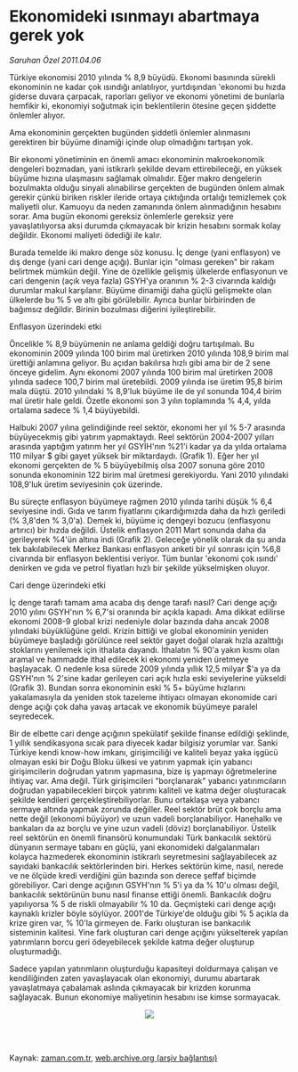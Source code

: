 # Ekonomideki ısınmayı abartmaya gerek yok

*Saruhan Özel 2011.04.06*

<td class="columnist-detail">
<p>Türkiye ekonomisi 2010 yılında  % 8,9 büyüdü. Ekonomi basınında sürekli ekonominin ne kadar çok ısındığı anlatılıyor, yurtdışından 'ekonomi bu hızda giderse duvara çarpacak, raporları geliyor ve ekonomi yönetimi de bunlarla hemfikir ki, ekonomiyi soğutmak için beklentilerin ötesine geçen şiddette önlemler alıyor.</p>
<p>
<div id="haberMetinDiv">
<p>Ama ekonominin gerçekten bugünden şiddetli önlemler alınmasını gerektiren bir büyüme dinamiği içinde olup olmadığını tartışan yok.
<p>Bir ekonomi yönetiminin en önemli amacı ekonominin makroekonomik dengeleri bozmadan, yani istikrarlı şekilde devam ettirebileceği, en yüksek büyüme hızına ulaşmasını sağlamak olmalıdır. Eğer makro dengelerin bozulmakta olduğu sinyali alınabilirse gerçekten de bugünden önlem almak gerekir çünkü biriken riskler ileride ortaya çıktığında ortalığı temizlemek çok maliyetli olur. Kamuoyu da neden zamanında önlem alınmadığının hesabını sorar. Ama bugün ekonomi gereksiz önlemlerle gereksiz yere yavaşlatılıyorsa aksi durumda çıkmayacak bir krizin hesabını sormak kolay değildir. Ekonomi maliyeti ödediği ile kalır.
<p>Burada temelde iki makro denge söz konusu. İç denge (yani enflasyon) ve dış denge (yani cari denge açığı). Bunlar için "olması gereken" bir rakam belirtmek mümkün değil. Yine de özellikle gelişmiş ülkelerde enflasyonun ve cari dengenin (açık veya fazla) GSYH'ya oranının % 2-3 civarında kaldığı durumlar makul karşılanır. Büyüme dinamiği daha güçlü gelişmekte olan ülkelerde bu % 5 ve altı gibi görülebilir. Ayrıca bunlar birbirinden de bağımsız değildir. Birinin bozulması diğerini iyileştirebilir. 
<p>Enflasyon üzerindeki etki
<p>Öncelikle % 8,9 büyümenin ne anlama geldiği doğru tartışılmalı. Bu ekonominin 2009 yılında 100 birim mal üretirken 2010 yılında 108,9 birim mal ürettiği anlamına geliyor. Bu açıdan bakılırsa hızlı gibi ama bir de 2 sene önceye gidelim. Aynı ekonomi 2007 yılında 100 birim mal üretirken 2008 yılında sadece 100,7 birim mal üretebildi. 2009 yılında ise üretim 95,8 birim mala düştü. 2010 yılındaki % 8,9'luk büyüme ile de yıl sonunda 104,4 birim mal üretir hale geldi. Özetle ekonomi son 3 yılın toplamında % 4,4, yılda ortalama sadece % 1,4 büyüyebildi. 
<p>Halbuki 2007 yılına gelindiğinde reel sektör, ekonomi her yıl % 5-7 arasında büyüyecekmiş gibi yatırım yapmaktaydı. Reel sektörün 2004-2007 yılları arasında yaptığım yatırım her yıl GSYİH'nın %21'i kadar ya da yılda ortalama 110 milyar $ gibi gayet yüksek bir miktardaydı. (Grafik 1). Eğer her yıl ekonomi gerçekten de % 5 büyüyebilmiş olsa 2007 sonuna göre 2010 sonunda ekonominin 122 birim mal üretmesi gerekiyordu. Yani 2010 yılındaki 108,9'luk üretim seviyesinin çok üzerinde.
<p>Bu süreçte enflasyon büyümeye rağmen 2010 yılında tarihi düşük % 6,4 seviyesine indi. Gıda ve tarım fiyatlarını çıkardığımızda daha da hızlı geriledi (% 3,8'den % 3,0'a). Demek ki, büyüme iç dengeyi bozucu (enflasyonu artırıcı) bir hızda değildi. Üstelik enflasyon 2011 Mart sonunda daha da gerileyerek %4'ün altına indi (Grafik 2). Geleceğe yönelik olarak da şu anda tek bakılabilecek Merkez Bankası enflasyon anketi bir yıl sonrası için %6,8 civarında bir enflasyon beklentisi veriyor. Tüm bunlar 'ekonomi çok ısındı' denirken ve gıda ve petrol fiyatları hızlı bir şekilde yükselmişken oluyor.
<p>Cari denge üzerindeki etki
<p>İç denge tarafı tamam ama acaba dış denge tarafı nasıl? Cari denge açığı 2010 yılını GSYH'nın % 6,7'si oranında bir açıkla kapadı. Ama dikkat edilirse ekonomi 2008-9 global krizi nedeniyle dolar bazında daha ancak 2008 yılındaki büyüklüğüne geldi. Krizin bittiği ve global ekonominin yeniden büyümeye başladığı görülünce reel sektör gayet doğal olarak hızla azalttığı stoklarını yenilemek için ithalata dayandı. İthalatın % 90'a yakın kısmı olan aramal ve hammadde ithal edilecek ki ekonomi yeniden üretmeye başlayacak. O nedenle kısa sürede 2009 yılında yıllık 12,5 milyar $'a ya da GSYH'nın % 2'sine kadar gerileyen cari açık hızla eski seviyelerine yükseldi (Grafik 3). Bundan sonra ekonominin eski % 5+ büyüme hızlarını yakalamasıyla da yeniden stok tazeleme ihtiyacı olmayan ekonomide cari denge açığı çok daha yavaş artacak ve ekonomik büyümeye paralel seyredecek.
<p>Bir de elbette cari denge açığının spekülatif şekilde finanse edildiği şeklinde, 1 yıllık sendikasyona sıcak para diyecek kadar bilgisiz yorumlar var. Sanki Türkiye kendi know-how imkanı, girişimciliği ve kaliteli beyaz yaka işgücü olmayan eski bir Doğu Bloku ülkesi ve yatırım yapmak için yabancı girişimcilerin doğrudan yatırım yapmasına, bize iş yapmayı öğretmelerine ihtiyaç var. Ama değil. Türk girişimcileri "borçlanarak" yabancı yatırımcıların doğrudan yapabilecekleri birçok yatırımı kaliteli ve katma değer oluşturacak şekilde kendileri gerçekleştirebiliyorlar. Bunu ortaklaşa veya yabancı sermaye altında yapmak zorunda değiller. Reel sektör brüt çok borçlu ama nette değil (ekonomi büyüyor) ve uzun vadeli borçlanabiliyor. Hanehalkı ve bankaları da az borçlu ve yine uzun vadeli (döviz) borçlanabiliyor. Üstelik reel sektörün en önemli finansörü konumundaki Türk bankacılık sektörü dünyanın sermaye tabanı en güçlü, yani ekonomideki dalgalanmaları kolayca hazmederek ekonominin istikrarlı seyretmesini sağlayabilecek az sayıdaki bankacılık sektörlerinden biri. Herkes sektörün kime, nasıl, nerede ve ne ölçüde kredi verdiğini gün bazında son derece şeffaf biçimde görebiliyor. Cari denge açığının GSYH'nın % 5'i ya da % 10'u olması değil, bankacılık sektörünün bunu nasıl finanse ettiği önemli. Bankacılık doğru yapılıyorsa % 5 de riskli olmayabilir % 10 da. Geçmişteki cari denge açığı kaynaklı krizler böyle söylüyor. 2001'de Türkiye'de olduğu gibi % 5 açıkla da krize giren var, % 10'la girmeyen de. Farkı oluşturan ise bankacılık sisteminin kalitesi. Yine fark oluşturan cari denge açığını yükselterek yapılan yatırımların borcu geri ödeyebilecek şekilde katma değer oluşturup oluşturmadığı.
<p>Sadece yapılan yatırımların oluşturduğu kapasiteyi doldurmaya çalışan ve kendiliğinden zaten yavaşlayacak olan ekonomiyi, durumu abartarak yavaşlatmaya çabalamak aslında çıkmayacak bir krizden korunma sağlayacak. Bunun ekonomiye maliyetinin hesabını ise kimse sormayacak.
<p>
<p><p align="center"><img border="0" src="http://web.archive.org/web/20110407013826im_/http://medya.zaman.com.tr/2011/04/06/resim2.jpg"/>
</p></p></p></p></p></p></p></p></p></p></p></p></p></p></div>
</p>


<p><br>
		 </br></p></td>

Kaynak: [zaman.com.tr](http://zaman.com.tr/yazar.do?yazino=1117755), [web.archive.org (arşiv bağlantısı)](http://web.archive.org/web/20110407013826/http://zaman.com.tr:80/yazar.do?yazino=1117755)
